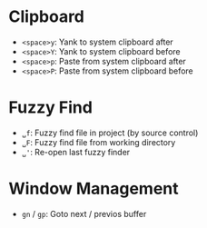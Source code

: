 # Clipboard

- `<space>y`: Yank to system clipboard after
- `<space>Y`: Yank to system clipboard before
- `<space>p`: Paste from system clipboard after
- `<space>P`: Paste from system clipboard before

# Fuzzy Find

- `␣f`: Fuzzy find file in project (by source control)
- `␣F`: Fuzzy find file from working directory
- `␣'`: Re-open last fuzzy finder

# Window Management

- `gn` / `gp`: Goto next / previos buffer
